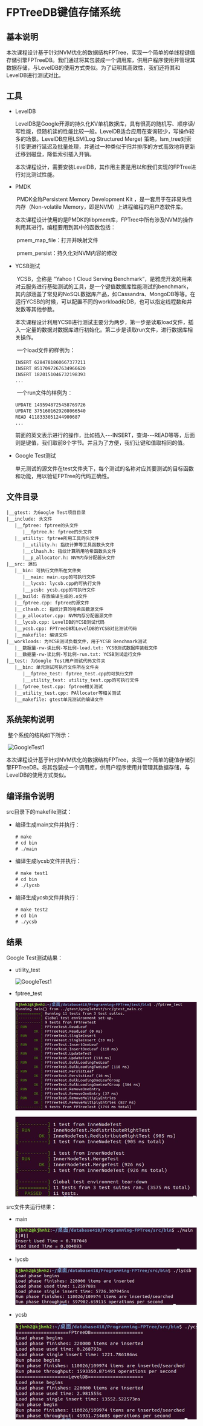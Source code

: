 # FPTreeDB键值存储系统

## 基本说明

​	本次课程设计基于针对NVM优化的数据结构FPTree，实现一个简单的单线程键值存储引擎FPTreeDB。我们通过将其包装成一个调用库，供用户程序使用并管理其数据存储，与LevelDB的使用方式类似。为了证明其高效性，我们还将其和LevelDB进行测试对比。

## 工具

- LevelDB

  ​	LevelDB是Google开源的持久化KV单机数据库，具有很高的随机写、顺序读/写性能，但随机读的性能比较一般。LevelDB适合应用在查询较少，写操作较多的场景。LevelDB应用LSM(Log Structured Merge) 策略，lsm_tree对索引变更进行延迟及批量处理，并通过一种类似于归并排序的方式高效地将更新迁移到磁盘，降低索引插入开销。

  ​	本次课程设计，需要安装LevelDB，其作用主要是用以和我们实现的FPTree进行对比测试性能。

- PMDK

  ​	 PMDK全称Persistent Memory Development Kit ，是一套用于在非易失性内存（Non-volatile Memory，即是NVM）上进程编程的用户态软件库。

  ​	本次课程设计使用的是PMDK的libpmem库，FPTree中所有涉及NVM的操作利用其进行。编程要用到其中的函数包括：

  ​	pmem_map_file：打开并映射文件

  ​	pmem_persist：持久化对NVM内容的修改

- YCSB测试

  ​	YCSB，全称是 "Yahoo！Cloud Serving Benchmark”，是雅虎开发的用来对云服务进行基础测试的工具，是一个键值数据库性能测试的benchmark，其内部涵盖了常见的NoSQL数据库产品，如Cassandra、MongoDB等等。在运行YCSB的时候，可以配置不同的workload和DB，也可以指定线程数和并发数等其他参数。

  ​	本次课程设计利用YCSB进行测试主要分为两步，第一步是读取load文件，插入一定量的数据对数据库进行初始化。第二步是读取run文件，进行数据库相关操作。

  ​	一个load文件的样例为：

  ```
  INSERT 6284781860667377211
  INSERT 8517097267634966620
  INSERT 1820151046732198393
  ...
  ```

  ​	一个run文件的样例为：

  ```
  UPDATE 1495948725458769726
  UPDATE 3751601629208066540
  READ 4118333051244900687
  ...
  ```

  ​	前面的英文表示进行的操作，比如插入---INSERT，查询---READ等等，后面则是键值，我们取前8个字节。并且为了方便，我们让键和值取相同的值。

- Google Test测试

  ​	单元测试的源文件在test文件夹下，每个测试的名称对应其要测试的目标函数和功能，用以验证FPTree的代码正确性。

## 文件目录

```
|__gtest: 为Google Test项目目录
|__include: 头文件  
   |__fptree: fptree的头文件
      |__fptree.h: fptree的头文件  
   |__utility: fptree所用工具的头文件 
      |__utility.h: 指纹计算等工具函数头文件
      |__clhash.h: 指纹计算所用哈希函数头文件
      |__p_allocator.h: NVM内存分配器头文件
|__src: 源码  
   |__bin: 可执行文件所在文件夹
      |__main: main.cpp的可执行文件
      |__lycsb: lycsb.cpp的可执行文件
      |__ycsb: ycsb.cpp的可执行文件
   |__build: 存放编译生成的.o文件
   |__fptree.cpp: fptree的源文件
   |__clhash.c: 指纹计算的哈希函数源文件  
   |__p_allocator.cpp: NVM内存分配器源文件
   |__lycsb.cpp: LevelDB的YCSB测试代码
   |__ycsb.cpp: FPTreeDB和LevelDB的YCSB对比测试代码
   |__makefile: 编译文件  
|__workloads: 为YCSB测试负载文件，用于YCSB Benchmark测试  
   |__数据量-rw-读比例-写比例-load.txt: YCSB测试数据库装载文件  
   |__数据量-rw-读比例-写比例-run.txt: YCSB测试运行文件  
|__test: 为Google Test用户测试代码文件夹
   |__bin: 单元测试可执行文件所在文件夹
      |__fptree_test: fptree_test.cpp的可执行文件
      |__utility_test: utility_test.cpp的可执行文件
   |__fptree_test.cpp: fptree相关测试  
   |__utility_test.cpp: PAllocator等相关测试  
   |__makefile: gtest单元测试的编译文件   
```

## 系统架构说明

​	整个系统的结构如下所示：

​	![GoogleTest1](C:\Users\xc\Desktop\img\system.png)

​	本次课程设计基于针对NVM优化的数据结构FPTree，实现一个简单的键值存储引擎FPTreeDB。将其包装成一个调用库，供用户程序使用并管理其数据存储，与LevelDB的使用方式类似。

## 编译指令说明

src目录下的makefile测试：

- 编译生成main文件并执行：

  ```
  # make
  # cd bin
  # ./main
  ```

- 编译生成lycsb文件并执行：

  ```
  # make test1
  # cd bin
  # ./lycsb
  ```

- 编译生成ycsb文件并执行：

  ```
  # make test2
  # cd bin
  # ./ycsb
  ```

## 结果

Google Test测试结果：

- utility_test

  ![GoogleTest1]("https://github.com/kjhmh2/database418/blob/final/img/GoogleTest1.JPG")

- fptree_test

  ![GoogleTest2](https://github.com/kjhmh2/database418/blob/final/img/GoogleTest2.JPG)

  ![GoogleTest3](https://github.com/kjhmh2/database418/blob/final/img/GoogleTest3.JPG)

src文件夹运行结果：

- main

  ![GoogleTest1](https://github.com/kjhmh2/database418/blob/final/img/main.JPG)

- lycsb

  ![GoogleTest1](https://github.com/kjhmh2/database418/blob/final/img/lycsb.JPG)

- ycsb

  ![GoogleTest1](https://github.com/kjhmh2/database418/blob/final/img/ycsb.JPG)


